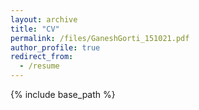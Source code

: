 ```yaml
---
layout: archive
title: "CV"
permalink: /files/GaneshGorti_151021.pdf
author_profile: true
redirect_from:
  - /resume
---
```


{% include base_path %}



